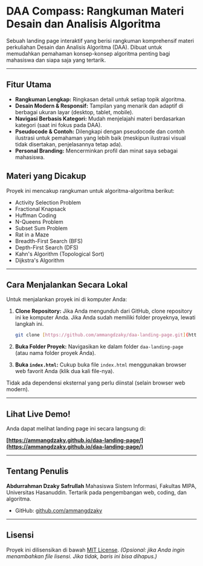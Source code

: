 # DAA Compass: Rangkuman Materi Desain dan Analisis Algoritma

Sebuah landing page interaktif yang berisi rangkuman komprehensif materi perkuliahan Desain dan Analisis Algoritma (DAA). Dibuat untuk memudahkan pemahaman konsep-konsep algoritma penting bagi mahasiswa dan siapa saja yang tertarik.

---

## Fitur Utama

- **Rangkuman Lengkap:** Ringkasan detail untuk setiap topik algoritma.
- **Desain Modern & Responsif:** Tampilan yang menarik dan adaptif di berbagai ukuran layar (desktop, tablet, mobile).
- **Navigasi Berbasis Kategori:** Mudah menjelajahi materi berdasarkan kategori (saat ini fokus pada DAA).
- **Pseudocode & Contoh:** Dilengkapi dengan pseudocode dan contoh ilustrasi untuk pemahaman yang lebih baik (meskipun ilustrasi visual tidak disertakan, penjelasannya tetap ada).
- **Personal Branding:** Mencerminkan profil dan minat saya sebagai mahasiswa.

## Materi yang Dicakup

Proyek ini mencakup rangkuman untuk algoritma-algoritma berikut:

- Activity Selection Problem
- Fractional Knapsack
- Huffman Coding
- N-Queens Problem
- Subset Sum Problem
- Rat in a Maze
- Breadth-First Search (BFS)
- Depth-First Search (DFS)
- Kahn's Algorithm (Topological Sort)
- Dijkstra's Algorithm

---

## Cara Menjalankan Secara Lokal

Untuk menjalankan proyek ini di komputer Anda:

1.  **Clone Repository:** Jika Anda mengunduh dari GitHub, clone repository ini ke komputer Anda. Jika Anda sudah memiliki folder proyeknya, lewati langkah ini.
    ```bash
    git clone [https://github.com/ammangdzaky/daa-landing-page.git](https://github.com/ammangdzaky/daa-landing-page.git)
    ```
    
2.  **Buka Folder Proyek:** Navigasikan ke dalam folder `daa-landing-page` (atau nama folder proyek Anda).
3.  **Buka `index.html`:** Cukup buka file `index.html` menggunakan browser web favorit Anda (klik dua kali file-nya).

Tidak ada dependensi eksternal yang perlu diinstal (selain browser web modern).

---

## Lihat Live Demo!

Anda dapat melihat landing page ini secara langsung di:

**[https://ammangdzaky.github.io/daa-landing-page/](https://ammangdzaky.github.io/daa-landing-page/)**


---

## Tentang Penulis

**Abdurrahman Dzaky Safrullah**
Mahasiswa Sistem Informasi, Fakultas MIPA, Universitas Hasanuddin.
Tertarik pada pengembangan web, coding, dan algoritma.

- GitHub: [github.com/ammangdzaky](https://github.com/ammangdzaky)

---

## Lisensi

Proyek ini dilisensikan di bawah [MIT License](LICENSE). *(Opsional: jika Anda ingin menambahkan file lisensi. Jika tidak, baris ini bisa dihapus.)*
